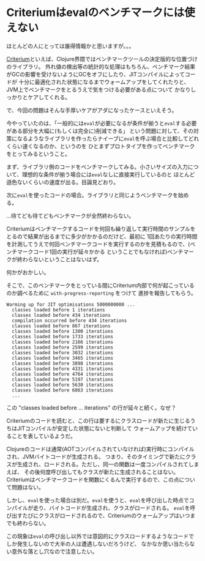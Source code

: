 # Criteriumはevalのベンチマークには使えない

ほとんどの人にとっては誰得情報かと思いますが。。。

[Criterium](https://github.com/hugoduncan/criterium)といえば、Clojure界隈ではベンチマークツールの決定版的な位置づけのライブラリ。
外れ値の検出等の統計的な処理はもちろん、ベンチマーク結果がGCの影響を受けないようにGCをオフにしたり、JITコンパイルによってコードが
十分に最適化された状態になるまでウォームアップをしてくれたりと、JVM上でベンチマークをとるうえで気をつける必要がある点について
かなりしっかりとケアしてくれる。

で、今回の問題はそんな手厚いケアがアダになったケースといえそう。

今やっていたのは、「一般的には`eval`が必要になるが条件が揃うと`eval`する必要がある部分を大幅に(もしくは完全に)削減できる」
という問題に対して、その対策になるようなライブラリを作ったらナイーブに`eval`を呼ぶ場合と比較してどれくらい速くなるのか、というのを
ひとまずプロトタイプを作ってベンチマークをとってみるということ。

まず、ライブラリ側のコードをベンチマークしてみる。小さいサイズの入力について、理想的な条件が揃う場合には`eval`なしに直接実行しているのと
ほとんど遜色ないくらいの速度が出る。目論見どおり。

次に`eval`を使ったコードの場合。ライブラリと同じようベンチマークを始める。

…待てども待てどもベンチマークが全然終わらない。

Criteriumはベンチマークするコードを何回も繰り返して実行時間のサンプルをとるので結果が出るまでに多少がかかるのだけど、最初に
1回あたりの実行時間を計測してうえで何回ベンチマークコードを実行するのかを見積もるので、(ベンチマークコード1回の実行が延々かかる
ということでもなければ)ベンチマークが終わらないということはないはず。

何かがおかしい。

そこで、このベンチマークをとっている間にCriterium内部で何が起こっているのか調べるために `with-progress-reporting` をつけて
進捗を報告してもらう。

```
Warming up for JIT optimisations 5000000000 ...                                 
  classes loaded before 1 iterations                                            
  classes loaded before 434 iterations                                          
  compilation occurred before 434 iterations                                    
  classes loaded before 867 iterations                                          
  classes loaded before 1300 iterations                                         
  classes loaded before 1733 iterations                                         
  classes loaded before 2166 iterations 
  classes loaded before 2599 iterations 
  classes loaded before 3032 iterations 
  classes loaded before 3465 iterations 
  classes loaded before 3898 iterations 
  classes loaded before 4331 iterations 
  classes loaded before 4764 iterations 
  classes loaded before 5197 iterations 
  classes loaded before 5630 iterations 
  classes loaded before 6063 iterations
  ...
```

この "classes loaded before ... iterations" の行が延々と続く。なぜ？

Criteriumのコードを読むと、この行は要するにクラスロードが新たに生じるうちはJITコンパイルが安定した状態にないと判断して
ウォームアップを続けていることを表しているようだ。

Clojureのコードは通常(AOTコンパイルされていなければ)実行時にコンパイルされ、JVMバイトコードが生成される。
つまり、そのタイミングで新たにクラスが生成され、ロードされる。ただし、同一の関数は一度コンパイルされてしまえば、
その後何度呼び出してもクラスが新たに生成されることはない。Criteriumはベンチマークコードを関数にくるんで実行するので、この点について問題はない。

しかし、`eval`を使った場合は別だ。`eval`を使うと、`eval`を呼び出した時点でコンパイルが走り、バイトコードが生成され、クラスがロードされる。
`eval`を呼び出すたびにクラスがロードされるので、Criteriumのウォームアップはいつまでも終わらない。

この現象は`eval`の呼び出し以外では意図的にクラスロードするようなコードでしか発生しないので大半の人は遭遇しないだろうけど、
なかなか思い当たらない意外な落とし穴なので注意したい。
